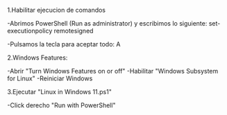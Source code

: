 1.Habilitar ejecucion de comandos

-Abrimos PowerShell (Run as administrator) y escribimos lo siguiente:
set-executionpolicy remotesigned

-Pulsamos la tecla para aceptar todo:
A


2.Windows Features:

-Abrir "Turn Windows Features on or off"
-Habilitar "Windows Subsystem for Linux"
-Reiniciar Windows


3.Ejecutar "Linux in Windows 11.ps1"

-Click derecho "Run with PowerShell"

